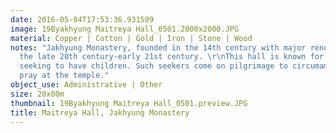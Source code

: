 ```yaml
---
date: 2016-05-04T17:53:36.931509
image: 19Byakhyung Maitreya Hall_0501.2000x2000.JPG
material: Copper | Cotton | Gold | Iron | Stone | Wood
notes: "Jakhyung Monastery, founded in the 14th century with major renovations in
  the late 20th century-early 21st century. \r\nThis hall is known for blessing those
  seeking to have children. Such seekers come on pilgrimage to circumambulate and
  pray at the temple."
object_use: Administrative | Other
size: 20x80m
thumbnail: 19Byakhyung Maitreya Hall_0501.preview.JPG
title: Maitreya Hall, Jakhyung Monastery
---
```


